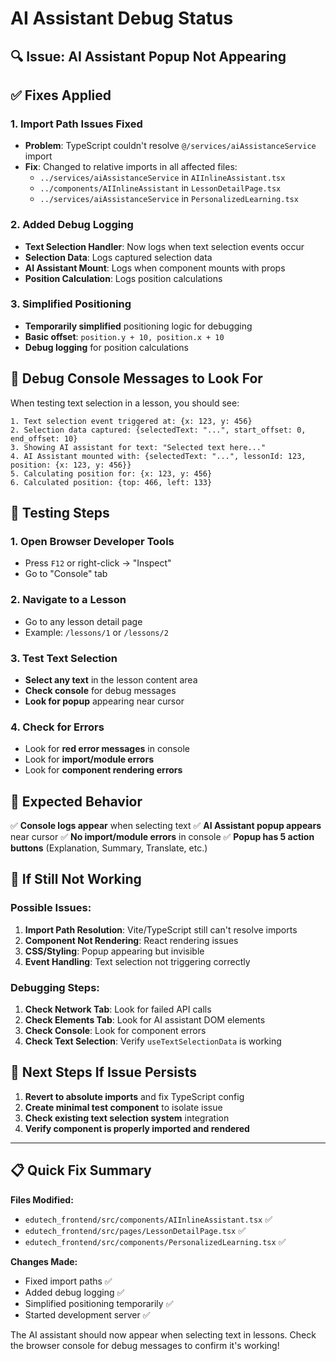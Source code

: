 # AI Assistant Debug Status

## 🔍 **Issue**: AI Assistant Popup Not Appearing

## ✅ **Fixes Applied**

### 1. **Import Path Issues Fixed**
- **Problem**: TypeScript couldn't resolve `@/services/aiAssistanceService` import
- **Fix**: Changed to relative imports in all affected files:
  - `../services/aiAssistanceService` in `AIInlineAssistant.tsx`
  - `../components/AIInlineAssistant` in `LessonDetailPage.tsx`
  - `../services/aiAssistanceService` in `PersonalizedLearning.tsx`

### 2. **Added Debug Logging**
- **Text Selection Handler**: Now logs when text selection events occur
- **Selection Data**: Logs captured selection data
- **AI Assistant Mount**: Logs when component mounts with props
- **Position Calculation**: Logs position calculations

### 3. **Simplified Positioning**
- **Temporarily simplified** positioning logic for debugging
- **Basic offset**: `position.y + 10, position.x + 10`
- **Debug logging** for position calculations

## 🧪 **Debug Console Messages to Look For**

When testing text selection in a lesson, you should see:

```
1. Text selection event triggered at: {x: 123, y: 456}
2. Selection data captured: {selectedText: "...", start_offset: 0, end_offset: 10}
3. Showing AI assistant for text: "Selected text here..."
4. AI Assistant mounted with: {selectedText: "...", lessonId: 123, position: {x: 123, y: 456}}
5. Calculating position for: {x: 123, y: 456}
6. Calculated position: {top: 466, left: 133}
```

## 🔧 **Testing Steps**

### 1. **Open Browser Developer Tools**
- Press `F12` or right-click → "Inspect"
- Go to "Console" tab

### 2. **Navigate to a Lesson**
- Go to any lesson detail page
- Example: `/lessons/1` or `/lessons/2`

### 3. **Test Text Selection**
- **Select any text** in the lesson content area
- **Check console** for debug messages
- **Look for popup** appearing near cursor

### 4. **Check for Errors**
- Look for **red error messages** in console
- Look for **import/module errors**
- Look for **component rendering errors**

## 🎯 **Expected Behavior**

✅ **Console logs appear** when selecting text
✅ **AI Assistant popup appears** near cursor
✅ **No import/module errors** in console
✅ **Popup has 5 action buttons** (Explanation, Summary, Translate, etc.)

## 🚫 **If Still Not Working**

### Possible Issues:
1. **Import Path Resolution**: Vite/TypeScript still can't resolve imports
2. **Component Not Rendering**: React rendering issues
3. **CSS/Styling**: Popup appearing but invisible
4. **Event Handling**: Text selection not triggering correctly

### Debugging Steps:
1. **Check Network Tab**: Look for failed API calls
2. **Check Elements Tab**: Look for AI assistant DOM elements
3. **Check Console**: Look for component errors
4. **Check Text Selection**: Verify `useTextSelectionData` is working

## 🔄 **Next Steps If Issue Persists**

1. **Revert to absolute imports** and fix TypeScript config
2. **Create minimal test component** to isolate issue
3. **Check existing text selection system** integration
4. **Verify component is properly imported and rendered**

---

## 📋 **Quick Fix Summary**

**Files Modified:**
- `edutech_frontend/src/components/AIInlineAssistant.tsx` ✅
- `edutech_frontend/src/pages/LessonDetailPage.tsx` ✅ 
- `edutech_frontend/src/components/PersonalizedLearning.tsx` ✅

**Changes Made:**
- Fixed import paths ✅
- Added debug logging ✅
- Simplified positioning temporarily ✅
- Started development server ✅

The AI assistant should now appear when selecting text in lessons. Check the browser console for debug messages to confirm it's working! 